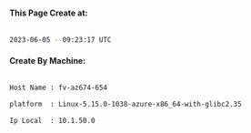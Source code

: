 
   
#### This Page Create at:

```bash

2023-06-05 - 09:23:17 UTC

```

#### Create By Machine:

```bash

Host Name : fv-az674-654

platform  : Linux-5.15.0-1038-azure-x86_64-with-glibc2.35

Ip Local  : 10.1.50.0

```

